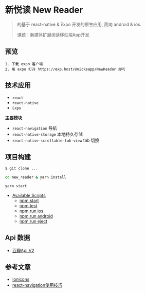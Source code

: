 # 新悦读 New Reader

> 的基于 react-native & Expo 开发的原生应用, 面向 android & ios. 
> 
> 课题：新媒体扩展阅读移动端App开发.

## 预览

```
1. 下载 expo 客户端
2. 用 expo 打开 https://exp.host/@nicksapp/NewReader 即可
```

## 技术应用

* `react`
* `react-native`
* `Expo`

**主要模块**

* `react-navigation` 导航
* `react-native-storage` 本地持久存储
* `react-native-scrollable-tab-view` tab 切换

## 项目构建


```bash
$ git clone ...

cd new_reader & yarn install

yarn start
```

* [Available Scripts](#available-scripts)
  * [npm start](#npm-start)
  * [npm test](#npm-test)
  * [npm run ios](#npm-run-ios)
  * [npm run android](#npm-run-android)
  * [npm run eject](#npm-run-eject)

## Api 数据

* [豆瓣Api V2](https://developers.douban.com/wiki/?title=api_v2)

## 参考文章

* [Ionicons](https://ionicframework.com/docs/ionicons/)
* [react-navigation使用技巧](https://www.jianshu.com/p/2f575cc35780)

